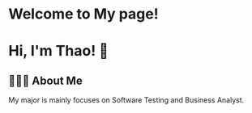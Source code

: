 # Welcome to My page!
# Hi, I'm Thao! 👋

##  👩🏻‍💻 About Me
My major is mainly focuses on Software Testing and Business Analyst.





